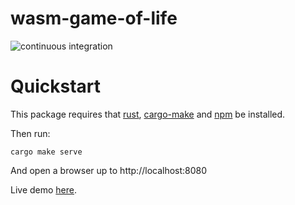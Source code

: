 # wasm-game-of-life

![continuous integration](https://github.com/brianbruggeman/wasm-game-of-life/actions/workflows/ci.yml/badge.svg)

# Quickstart

This package requires that [rust](https://www.rust-lang.org/tools/install), [cargo-make](https://github.com/sagiegurari/cargo-make#installation) and [npm](https://www.npmjs.com/get-npm) be installed.

Then run:

    cargo make serve

And open a browser up to http://localhost:8080

Live demo [here](https://brianbruggeman.github.io/wasm-game-of-life).

